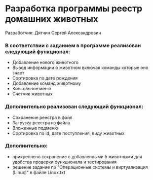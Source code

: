 # Разработка программы реестр домашних животных

Разработчик: Дятчин Сергей Александрович

### В соответствии с заданием в программе реализован следующий функционал:
- Добавление нового животного
- Вывод информации о животном включая команды которые оно знает
- Сортировка по дате рождения
- Добавление команд животному
- Консольное меню 
- Счетчик животных

### Дополнительно реализован следующий функционал:
- Сохранение реестра в файл
- Загрузка реестра из файла
- Вложенные подменю 
- Сортировка по id, дате поступления, виду животных

### Дополнительно:
- прикреплено сохранение с добавленными 5 животными для удобства проверки функционала и тестирования
- решение задание по "Операционные системы и виртуализация (Linux)" в файле Linux.txt



